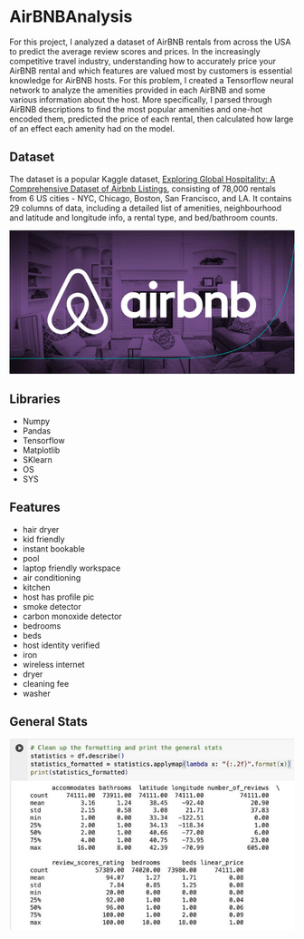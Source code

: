 # AirBNBAnalysis

For this project, I analyzed a dataset of AirBNB rentals from across the USA to predict the average review scores and prices. In the increasingly competitive travel industry, understanding how to accurately price your AirBNB rental and which features are valued most by customers is essential knowledge for AirBNB hosts. For this problem, I created a Tensorflow neural network to analyze the amenities provided in each AirBNB and some various information about the host. More specifically, I parsed through AirBNB descriptions to find the most popular amenities and one-hot encoded them, predicted the price of each rental, then calculated how large of an effect each amenity had on the model.

## Dataset

The dataset is a popular Kaggle dataset, [Exploring Global Hospitality: A Comprehensive Dataset of Airbnb Listings](https://www.kaggle.com/datasets/lovishbansal123/airbnb-data), consisting of 78,000 rentals from 6 US cities - NYC, Chicago, Boston, San Francisco, and LA. It contains 29 columns of data, including a detailed list of amenities, neighbourhood and latitude and longitude info, a rental type, and bed/bathroom counts.

![AirBNB](Images/Airbnb.jpeg)

## Libraries

* Numpy
* Pandas
* Tensorflow
* Matplotlib
* SKlearn
* OS
* SYS

## Features

* hair dryer
* kid friendly
* instant bookable
* pool
* laptop friendly workspace
* air conditioning
* kitchen
* host has profile pic
* smoke detector
* carbon monoxide detector
* bedrooms
* beds
* host identity verified
* iron
* wireless internet           
* dryer            
* cleaning fee            
* washer 

## General Stats

![General Stats](Images/GeneralStats.jpg)
